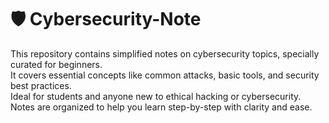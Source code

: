 # 🛡️ Cybersecurity-Note

This repository contains simplified notes on cybersecurity topics, specially curated for beginners.  
It covers essential concepts like common attacks, basic tools, and security best practices.  
Ideal for students and anyone new to ethical hacking or cybersecurity.  
Notes are organized to help you learn step-by-step with clarity and ease.
